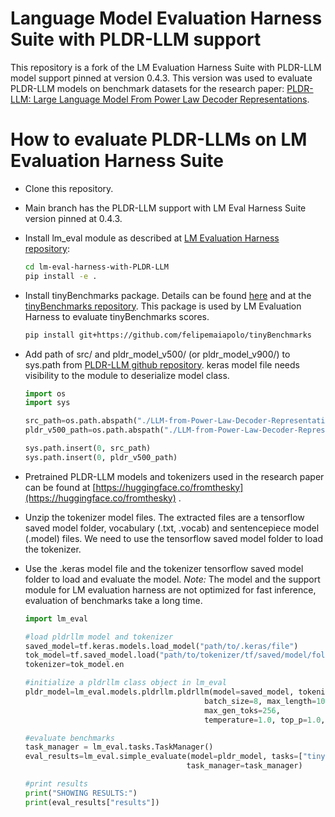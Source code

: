 # Language Model Evaluation Harness Suite with PLDR-LLM support

This repository is a fork of the LM Evaluation Harness Suite with PLDR-LLM model support pinned at version 0.4.3. This version was used to evaluate PLDR-LLM models on benchmark datasets for the research paper: [PLDR-LLM: Large Language Model From Power Law Decoder Representations](https://arxiv.org/abs/2410.16703).

# How to evaluate PLDR-LLMs on LM  Evaluation Harness Suite

- Clone this repository.
- Main branch has the PLDR-LLM support with LM Eval Harness Suite version pinned at 0.4.3.
- Install lm_eval module as described at [LM Evaluation Harness repository](https://github.com/EleutherAI/lm-evaluation-harness/tree/main#install):
    ```sh
    cd lm-eval-harness-with-PLDR-LLM
    pip install -e .
    ```
- Install tinyBenchmarks package. Details can be found [here](lm_eval/tasks/tinyBenchmarks/README.md) and at the [tinyBenchmarks repository](https://github.com/felipemaiapolo/tinyBenchmarks). This package is used by LM Evaluation Harness to evaluate tinyBenchmarks scores.
    ```sh
    pip install git+https://github.com/felipemaiapolo/tinyBenchmarks
    ```
- Add path of src/ and pldr_model_v500/ (or pldr_model_v900/) to sys.path from [PLDR-LLM github repository](https://github.com/burcgokden/LLM-from-Power-Law-Decoder-Representations). keras model file needs visibility to the module to deserialize model class.
    ```python
    import os
    import sys

    src_path=os.path.abspath("./LLM-from-Power-Law-Decoder-Representations/src")
    pldr_v500_path=os.path.abspath("./LLM-from-Power-Law-Decoder-Representations/src/pldr_model_v500")

    sys.path.insert(0, src_path)
    sys.path.insert(0, pldr_v500_path)
    ```

- Pretrained PLDR-LLM models and tokenizers used in the research paper can be found at [https://huggingface.co/fromthesky](https://huggingface.co/fromthesky) .
- Unzip the tokenizer model files. The extracted files are a tensorflow saved model folder, vocabulary (.txt, .vocab) and sentencepiece model (.model) files. We need to use the tensorflow saved model folder to load the tokenizer.
- Use the .keras model file and the tokenizer tensorflow saved model folder to load and evaluate the model. *Note:* The model and the support module for LM evaluation harness are not optimized for fast inference, evaluation of benchmarks take a long time.

    ```python
    import lm_eval

    #load pldrllm model and tokenizer
    saved_model=tf.keras.models.load_model("path/to/.keras/file")
    tok_model=tf.saved_model.load("path/to/tokenizer/tf/saved/model/folder")
    tokenizer=tok_model.en

    #initialize a pldrllm class object in lm_eval
    pldr_model=lm_eval.models.pldrllm.pldrllm(model=saved_model, tokenizer=tokenizer, 
                                            batch_size=8, max_length=1024, 
                                            max_gen_toks=256,
                                            temperature=1.0, top_p=1.0, top_k=0)

    #evaluate benchmarks
    task_manager = lm_eval.tasks.TaskManager()
    eval_results=lm_eval.simple_evaluate(model=pldr_model, tasks=["tinyBenchmarks_PLDR", "pldrllm_zeroshot"], 
                                        task_manager=task_manager)

    #print results
    print("SHOWING RESULTS:")
    print(eval_results["results"])
    ```


